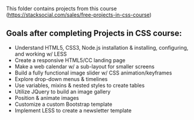 This folder contains projects from this course (https://stacksocial.com/sales/free-projects-in-css-course) 

## Goals after completing Projects in CSS course:
* Understand HTML5, CSS3, Node.js installation & installing, configuring, and working w/ LESS
* Create a responsive HTML5/CC landing page
* Make a web calendar w/ a sub-layout for smaller screens
* Build a fully functional image slider w/ CSS animation/keyframes
* Explore drop-down menus & timelines
* Use variables, mixins & nested styles to create tables
* Utilize JQuery to build an image gallery
* Position & animate images 
* Customize a custom Bootstrap template
* Implement LESS to create a newsletter template
